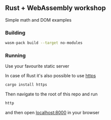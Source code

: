 ## Rust + WebAssembly workshop
Simple math and DOM examples

### Building
```bash
wasm-pack build --target no-modules
```

### Running
Use your favourite static server

In case of Rust it's also possible to use [https](https://crates.io/crates/https)
```bash
cargo install https
```
Then navigate to the root of this repo and run
```bash
http
```
and then open [localhost:8000](http://localhost:8000) in your browser
